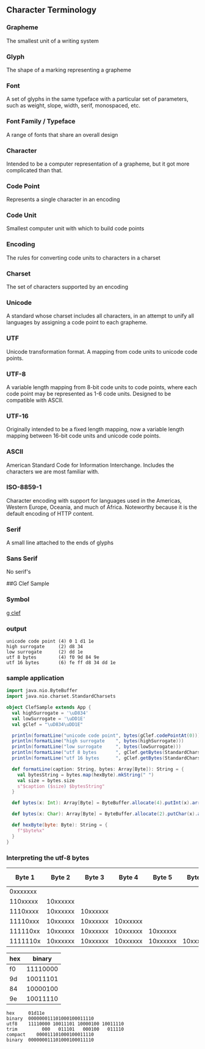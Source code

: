## Character Terminology 

### Grapheme
The smallest unit of a writing system

### Glyph
The shape of a marking representing a grapheme

### Font
A set of glyphs in the same typeface with a particular set of parameters, such as weight, slope, width, serif, monospaced, etc.

### Font Family / Typeface
A range of fonts that share an overall design

### Character
Intended to be a computer representation of a grapheme, but it got more complicated than that.

### Code Point
Represents a single character in an encoding

### Code Unit
Smallest computer unit with which to build code points

### Encoding
The rules for converting code units to characters in a charset

### Charset
The set of characters supported by an encoding

### Unicode
A standard whose charset includes all characters, in an attempt to unify all languages by assigning a code point to each grapheme.

### UTF
Unicode transformation format.  A mapping from code units to unicode code points.

### UTF-8
A variable length mapping from 8-bit code units to code points, where each code point may be represented as 1-6 code units.
Designed to be compatible with ASCII.  

### UTF-16
Originally intended to be a fixed length mapping, now a variable length mapping between 16-bit code units and unicode code points.

### ASCII
American Standard Code for Information Interchange.  Includes the characters we are most familiar with.

### ISO-8859-1
Character encoding with support for languages used in the Americas, Western Europe, Oceania, and much of Africa.  Noteworthy because it is the default encoding of HTTP content.

### Serif
A small line attached to the ends of glyphs

### Sans Serif
No serif's

##G Clef Sample

### Symbol

[g clef](http://www.fileformat.info/info/unicode/char/1d11e/index.htm)

### output

```text
unicode code point (4) 0 1 d1 1e
high surrogate     (2) d8 34
low surrogate      (2) dd 1e
utf 8 bytes        (4) f0 9d 84 9e
utf 16 bytes       (6) fe ff d8 34 dd 1e
```

### sample application

```scala
import java.nio.ByteBuffer
import java.nio.charset.StandardCharsets

object ClefSample extends App {
  val highSurrogate = '\uD834'
  val lowSurrogate = '\uDD1E'
  val gClef = "\uD834\uDD1E"

  println(formatLine("unicode code point", bytes(gClef.codePointAt(0))))
  println(formatLine("high surrogate    ", bytes(highSurrogate)))
  println(formatLine("low surrogate     ", bytes(lowSurrogate)))
  println(formatLine("utf 8 bytes       ", gClef.getBytes(StandardCharsets.UTF_8)))
  println(formatLine("utf 16 bytes      ", gClef.getBytes(StandardCharsets.UTF_16)))

  def formatLine(caption: String, bytes: Array[Byte]): String = {
    val bytesString = bytes.map(hexByte).mkString(" ")
    val size = bytes.size
    s"$caption ($size) $bytesString"
  }

  def bytes(x: Int): Array[Byte] = ByteBuffer.allocate(4).putInt(x).array()

  def bytes(x: Char): Array[Byte] = ByteBuffer.allocate(2).putChar(x).array()

  def hexByte(byte: Byte): String = {
    f"$byte%x"
  }
}
```

### Interpreting the utf-8 bytes
| Byte 1 | Byte 2 | Byte 3 | Byte 4 | Byte 5 | Byte 6 | Significant Bits |
|--------|--------|--------|--------|--------|--------|------------------|
|0xxxxxxx|        |        |        |        |        | 7                |
|110xxxxx|10xxxxxx|        |        |        |        | 11               |
|1110xxxx|10xxxxxx|10xxxxxx|        |        |        | 16               |
|11110xxx|10xxxxxx|10xxxxxx|10xxxxxx|        |        | 21               |
|111110xx|10xxxxxx|10xxxxxx|10xxxxxx|10xxxxxx|        | 26               |
|1111110x|10xxxxxx|10xxxxxx|10xxxxxx|10xxxxxx|10xxxxxx| 31               |

| hex | binary   |
|-----|----------|
| f0  | 11110000 |
| 9d  | 10011101 |
| 84  | 10000100 |
| 9e  | 10011110 |

```text
hex     01d11e
binary  000000011101000100011110
utf8    11110000 10011101 10000100 10011110
trim         000   011101   000100   011110
compact    000011101000100011110
binary  000000011101000100011110
```
